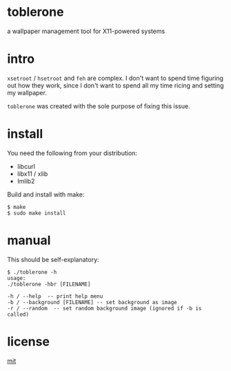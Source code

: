 # toblerone

a wallpaper management tool for X11-powered systems

intro
=====

`xsetroot` / `hsetroot` and `feh` are complex. I don't want to spend time figuring out how
they work, since I don't want to spend all my time ricing and setting my wallpaper.

`toblerone` was created with the sole purpose of fixing this issue.


install
=======

You need the following from your distribution:

* libcurl
* libx11 / xlib
* Imlib2

Build and install with make:

```
$ make
$ sudo make install
```

manual
======

This should be self-explanatory:

    $ ./toblerone -h
    usage:
    ./toblerone -hbr [FILENAME]

    -h / --help  -- print help menu
    -b / --background [FILENAME] -- set background as image
    -r / --random  -- set random background image (ignored if -b is called)


license
=======

[mit](https://codemuch.tech/license.txt)
